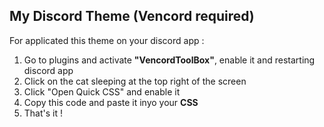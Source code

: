 ## My Discord Theme (Vencord required)

For applicated this theme on your discord app :

1. Go to plugins and activate **"VencordToolBox"**, enable it and restarting discord app
2. Click on the cat sleeping at the top right of the screen
3. Click "Open Quick CSS" and enable it
4. Copy this code and paste it inyo your **CSS**
5. That's it !
